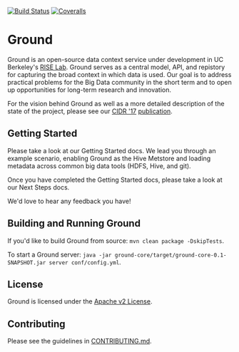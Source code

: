 [![Build Status](https://travis-ci.org/ground-context/ground.png)](https://travis-ci.org/ground-context/ground)
[![Coveralls](https://img.shields.io/coveralls/ground-context/ground.svg)](https://coveralls.io/github/ground-context/ground)


# Ground

Ground is an open-source data context service under development in UC Berkeley's [RISE Lab](http://rise.cs.berkeley.edu). Ground serves as a central model, API, and repistory for capturing the broad context in which data is used. Our goal is to address practical problems for the Big Data community in the short term and to open up opportunities for long-term research and innovation.

For the vision behind Ground as well as a more detailed description of the state of the project, please see our [CIDR '17](http://cidrdb.org/cidr2017/) [publication](CIDR17.pdf).

## Getting Started

Please take a look at our Getting Started docs. We lead you through an example scenario, enabling Ground as the Hive Metstore and loading metadata across common big data tools (HDFS, Hive, and git).

Once you have completed the Getting Started docs, please take a look at our Next Steps docs.

We'd love to hear any feedback you have!

## Building and Running Ground

If you'd like to build Ground from source:
`mvn clean package -DskipTests`.

To start a Ground server: `java -jar ground-core/target/ground-core-0.1-SNAPSHOT.jar server conf/config.yml`.

## License

Ground is licensed under the [Apache v2
License](http://www.apache.org/licenses/LICENSE-2.0). 

## Contributing

Please see the guidelines in
[CONTRIBUTING.md](https://github.com/ground-context/ground/blob/master/CONTRIBUTING.md).
